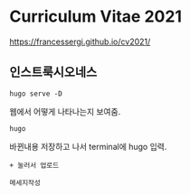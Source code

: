 # Curriculum Vitae 2021

https://francessergi.github.io/cv2021/

## 인스트룩시오네스 
```
hugo serve -D
```  
웹에서 어떻게 나타나는지 보여줌.

```
hugo
```  
바뀐내용 저장하고 나서 terminal에 hugo 입력.


```
+ 눌러서 업로드
```  

```
메세지작성
```  